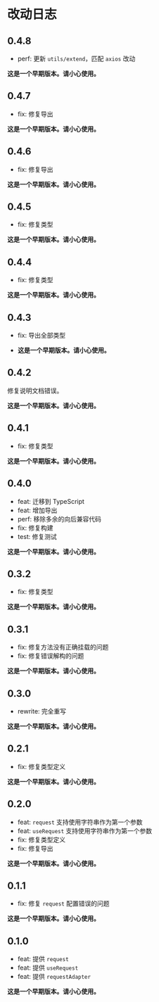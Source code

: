 # 改动日志

## 0.4.8

- perf: 更新 `utils/extend`，匹配 `axios` 改动

**这是一个早期版本。请小心使用。**

## 0.4.7

- fix: 修复导出

**这是一个早期版本。请小心使用。**

## 0.4.6

- fix: 修复导出

**这是一个早期版本。请小心使用。**

## 0.4.5

- fix: 修复类型

**这是一个早期版本。请小心使用。**

## 0.4.4

- fix: 修复类型

**这是一个早期版本。请小心使用。**

## 0.4.3

- fix: 导出全部类型

- **这是一个早期版本。请小心使用。**

## 0.4.2

修复说明文档错误。

**这是一个早期版本。请小心使用。**

## 0.4.1

- fix: 修复类型

**这是一个早期版本。请小心使用。**

## 0.4.0

- feat: 迁移到 TypeScript
- feat: 增加导出
- perf: 移除多余的向后兼容代码
- fix: 修复构建
- test: 修复测试

**这是一个早期版本。请小心使用。**

## 0.3.2

- fix: 修复类型

**这是一个早期版本。请小心使用。**

## 0.3.1

- fix: 修复方法没有正确挂载的问题
- fix: 修复错误解构的问题

**这是一个早期版本。请小心使用。**

## 0.3.0

- rewrite: 完全重写

**这是一个早期版本。请小心使用。**

## 0.2.1

- fix: 修复类型定义

**这是一个早期版本。请小心使用。**

## 0.2.0

- feat: `request` 支持使用字符串作为第一个参数
- feat: `useRequest` 支持使用字符串作为第一个参数
- fix: 修复类型定义
- fix: 修复导出

**这是一个早期版本。请小心使用。**

## 0.1.1

- fix: 修复 `request` 配置错误的问题

**这是一个早期版本。请小心使用。**

## 0.1.0

- feat: 提供 `request`
- feat: 提供 `useRequest`
- feat: 提供 `requestAdapter`

**这是一个早期版本。请小心使用。**
